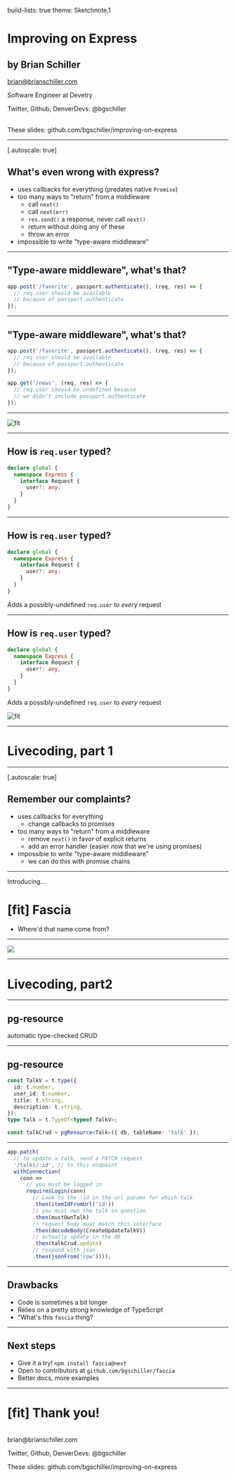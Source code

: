 build-lists: true
theme: Sketchnote,1

# Improving on Express

## by Brian Schiller

brian@brianschiller.com

Software Engineer at Devetry

Twitter, Github, DenverDevs: @bgschiller

<br>
These slides: github.com/bgschiller/improving-on-express

---
[.autoscale: true]

## What's even wrong with express?

- uses callbacks for everything (predates native `Promise`)
- too many ways to "return" from a middleware
  - call `next()`
  - call `next(err)`
  - `res.send()` a response, never call `next()`
  - return without doing any of these
  - throw an error
- impossible to write "type-aware middleware"

---

## "Type-aware middleware", what's that?

```javascript
app.post('/favorite', passport.authenticate(), (req, res) => {
  // req.user should be available
  // because of passport.authenticate
});
```

---

## "Type-aware middleware", what's that?

```javascript
app.post('/favorite', passport.authenticate(), (req, res) => {
  // req.user should be available
  // because of passport.authenticate
});
```

```javascript
app.get('/news', (req, res) => {
  // req.user should be undefined because
  // we didn't include passport.authenticate
});
```

---
![fit](./public/images/against-the-rules.jpg)

---

## How is `req.user` typed?

```typescript
declare global {
  namespace Express {
    interface Request {
      user?: any;
    }
  }
}
```

---

## How is `req.user` typed?

```typescript
declare global {
  namespace Express {
    interface Request {
      user?: any;
    }
  }
}
```

Adds a possibly-undefined `req.user` to _every_ request

---

## How is `req.user` typed?

```typescript
declare global {
  namespace Express {
    interface Request {
      user?: any;
    }
  }
}
```

Adds a possibly-undefined `req.user` to _every_ request


![fit](./public/images/disgust.gif)

---

# Livecoding, part 1

---
[.autoscale: true]

## Remember our complaints?

- uses callbacks for everything
  - change callbacks to promises
- too many ways to "return" from a middleware
  - remove `next()` in favor of explicit returns
  - add an error handler (easier now that we're using promises)
- impossible to write "type-aware middleware"
  - we can do this with promise chains

---

Introducing...

# [fit] Fascia

- Where'd that name come from?

---

![](public/images/name-generator.png)

---

# Livecoding, part2

---
## pg-resource

automatic type-checked CRUD

---

## pg-resource

```typescript
const TalkV = t.type({
  id: t.number,
  user_id: t.number,
  title: t.string,
  description: t.string,
});
type Talk = t.TypeOf<typeof TalkV>;

const talkCrud = pgResource<Talk>({ db, tableName: 'talk' });
```

---

```typescript
app.patch(
  // to update a talk, send a PATCH request
  '/talks/:id', // to this endpoint
  withConnection(
    conn =>
      // you must be logged in
      requiresLogin(conn)
        // Look to the :id in the url params for which talk
        .then(itemIdFromUrl('id'))
        // you must own the talk in question
        .then(mustOwnTalk)
        // request body must match this interface
        .then(decodeBody(CreateUpdateTalkV))
        // actually update in the db
        .then(talkCrud.update)
        // respond with json
        .then(jsonFrom('row'))));
```

---
## Drawbacks

- Code is sometimes a bit longer
- Relies on a pretty strong knowledge of TypeScript
- "What's this `fascia` thing?

---

## Next steps

- Give it a try! `npm install fascia@next`
- Open to contributors at `github.com/bgschiller/fascia`
- Better docs, more examples

---

# [fit] Thank you!

<br>
brian@brianschiller.com

Twitter, Github, DenverDevs: @bgschiller

These slides: github.com/bgschiller/improving-on-express
